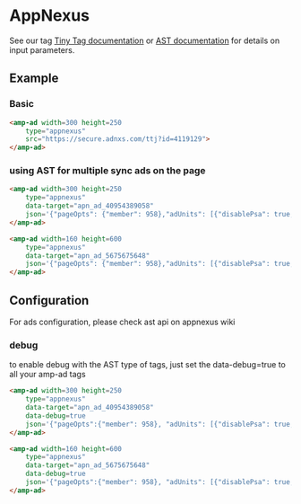 <!---
Copyright 2015 The AMP HTML Authors. All Rights Reserved.

Licensed under the Apache License, Version 2.0 (the "License");
you may not use this file except in compliance with the License.
You may obtain a copy of the License at

      http://www.apache.org/licenses/LICENSE-2.0

Unless required by applicable law or agreed to in writing, software
distributed under the License is distributed on an "AS-IS" BASIS,
WITHOUT WARRANTIES OR CONDITIONS OF ANY KIND, either express or implied.
See the License for the specific language governing permissions and
limitations under the License.
-->

# AppNexus 
See our tag  [Tiny Tag documentation](https://wiki.appnexus.com/display/adnexusdocumentation/Dynamic+TinyTag+Parameters) or [AST  documentation](https://wiki.appnexus.com/pages/viewpage.action?pageId=75793258) for details on input parameters. 

## Example

### Basic

```html
<amp-ad width=300 height=250
    type="appnexus"
    src="https://secure.adnxs.com/ttj?id=4119129">
</amp-ad>
```

### using AST for multiple sync ads on the page 

```html
<amp-ad width=300 height=250
    type="appnexus"
    data-target="apn_ad_40954389058"
    json='{"pageOpts": {"member": 958},"adUnits": [{"disablePsa": true,"invCode": "ast_guaranteed_prios_1","tagId": 12345,"sizes": [300, 250],"targetId": "apn_ad_40954389058"}, {"invCode": "ast_guaranteed_prios_1","tagId": 456,"sizes": [160, 600],"targetId": "apn_ad_5675675648"}]}'>>
</amp-ad>

<amp-ad width=160 height=600
    type="appnexus"
    data-target="apn_ad_5675675648"
    json='{"pageOpts": {"member": 958},"adUnits": [{"disablePsa": true,"invCode": "ast_guaranteed_prios_1","tagId": 12345,"sizes": [300, 250],"targetId": "apn_ad_40954389058"}, {"invCode": "ast_guaranteed_prios_1","tagId": 456,"sizes": [160, 600],"targetId": "apn_ad_5675675648"}]}'>
</amp-ad>

```

## Configuration

For ads configuration, please check ast api on appnexus wiki

### debug 

to enable debug with the AST type of tags, just set the data-debug=true to all your amp-ad tags

```html
<amp-ad width=300 height=250
    type="appnexus"
    data-target="apn_ad_40954389058"
    data-debug=true
    json='{"pageOpts":{"member": 958}, "adUnits": [{"disablePsa": true, "invCode": "ast_guaranteed_prios_1","sizes": [300,250],"targetId": "apn_ad_40954389058"}, {"invCode": "ast_guaranteed_prios_1","sizes": [160,600],"targetId":"apn_ad_5675675648"}]}'>
</amp-ad>

<amp-ad width=160 height=600
    type="appnexus"
    data-target="apn_ad_5675675648"
    data-debug=true
    json='{"pageOpts":{"member": 958}, "adUnits": [{"disablePsa": true, "invCode": "ast_guaranteed_prios_1","sizes": [300,250],"targetId": "apn_ad_40954389058"}, {"invCode": "ast_guaranteed_prios_1","sizes": [160,600],"targetId":"apn_ad_5675675648"}]}'>
</amp-ad>
```
